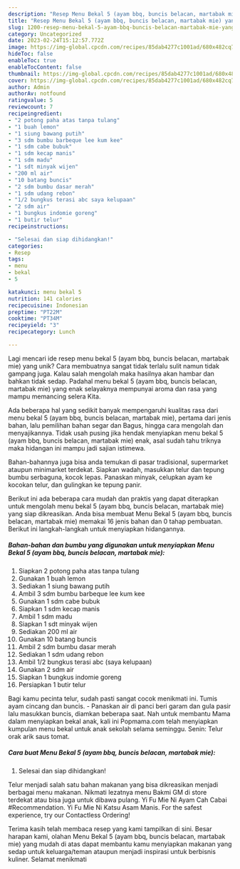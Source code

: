 ```yaml
---
description: "Resep Menu Bekal 5 (ayam bbq, buncis belacan, martabak mie) yang Enak"
title: "Resep Menu Bekal 5 (ayam bbq, buncis belacan, martabak mie) yang Enak"
slug: 1200-resep-menu-bekal-5-ayam-bbq-buncis-belacan-martabak-mie-yang-enak
category: Uncategorized
date: 2023-02-24T15:12:57.772Z
image: https://img-global.cpcdn.com/recipes/85dab4277c1001ad/680x482cq70/menu-bekal-5-ayam-bbq-buncis-belacan-martabak-mie-foto-resep-utama.jpg
hideToc: false
enableToc: true
enableTocContent: false
thumbnail: https://img-global.cpcdn.com/recipes/85dab4277c1001ad/680x482cq70/menu-bekal-5-ayam-bbq-buncis-belacan-martabak-mie-foto-resep-utama.jpg
cover: https://img-global.cpcdn.com/recipes/85dab4277c1001ad/680x482cq70/menu-bekal-5-ayam-bbq-buncis-belacan-martabak-mie-foto-resep-utama.jpg
author: Admin
authorAv: notfound
ratingvalue: 5
reviewcount: 7
recipeingredient:
- "2 potong paha atas tanpa tulang"
- "1 buah lemon"
- "1 siung bawang putih"
- "3 sdm bumbu barbeque lee kum kee"
- "1 sdm cabe bubuk"
- "1 sdm kecap manis"
- "1 sdm madu"
- "1 sdt minyak wijen"
- "200 ml air"
- "10 batang buncis"
- "2 sdm bumbu dasar merah"
- "1 sdm udang rebon"
- "1/2 bungkus terasi abc saya kelupaan"
- "2 sdm air"
- "1 bungkus indomie goreng"
- "1 butir telur"
recipeinstructions:

- "Selesai dan siap dihidangkan!"
categories:
- Resep
tags:
- menu
- bekal
- 5

katakunci: menu bekal 5 
nutrition: 141 calories
recipecuisine: Indonesian
preptime: "PT22M"
cooktime: "PT34M"
recipeyield: "3"
recipecategory: Lunch

---
```





Lagi mencari ide resep menu bekal 5 (ayam bbq, buncis belacan, martabak mie) yang unik? Cara membuatnya sangat tidak terlalu sulit namun tidak gampang juga. Kalau salah mengolah maka hasilnya akan hambar dan bahkan tidak sedap. Padahal menu bekal 5 (ayam bbq, buncis belacan, martabak mie) yang enak selayaknya mempunyai aroma dan rasa yang mampu memancing selera Kita.





Ada beberapa hal yang sedikit banyak mempengaruhi kualitas rasa dari menu bekal 5 (ayam bbq, buncis belacan, martabak mie), pertama dari jenis bahan, lalu pemilihan bahan segar dan Bagus, hingga cara mengolah dan menyajikannya. Tidak usah pusing jika hendak menyiapkan menu bekal 5 (ayam bbq, buncis belacan, martabak mie) enak,      asal sudah tahu triknya maka hidangan ini mampu jadi sajian istimewa.














Bahan-bahannya juga bisa anda temukan di pasar tradisional, supermarket ataupun minimarket terdekat. Siapkan wadah, masukkan telur dan tepung bumbu serbaguna, kocok lepas. Panaskan minyak, celupkan ayam ke kocokan telur, dan gulingkan ke tepung panir.






Berikut ini ada beberapa cara mudah dan praktis yang dapat diterapkan untuk mengolah menu bekal 5 (ayam bbq, buncis belacan, martabak mie) yang siap dikreasikan. Anda bisa membuat Menu Bekal 5 (ayam bbq, buncis belacan, martabak mie) memakai 16 jenis bahan dan 0 tahap pembuatan. Berikut ini langkah-langkah untuk menyiapkan hidangannya.

<!--inarticleads1-->

##### Bahan-bahan dan bumbu yang digunakan untuk menyiapkan Menu Bekal 5 (ayam bbq, buncis belacan, martabak mie):

1. Siapkan 2 potong paha atas tanpa tulang
1. Gunakan 1 buah lemon
1. Sediakan 1 siung bawang putih
1. Ambil 3 sdm bumbu barbeque lee kum kee
1. Gunakan 1 sdm cabe bubuk
1. Siapkan 1 sdm kecap manis
1. Ambil 1 sdm madu
1. Siapkan 1 sdt minyak wijen
1. Sediakan 200 ml air
1. Gunakan 10 batang buncis
1. Ambil 2 sdm bumbu dasar merah
1. Sediakan 1 sdm udang rebon
1. Ambil 1/2 bungkus terasi abc (saya kelupaan)
1. Gunakan 2 sdm air
1. Siapkan 1 bungkus indomie goreng
1. Persiapkan 1 butir telur


Bagi kamu pecinta telur, sudah pasti sangat cocok menikmati ini. Tumis ayam cincang dan buncis. - Panaskan air di panci beri garam dan gula pasir lalu masukkan buncis, diamkan beberapa saat. Nah untuk membantu Mama dalam menyiapkan bekal anak, kali ini Popmama.com telah menyiapkan kumpulan menu bekal untuk anak sekolah selama seminggu. Senin: Telur orak arik saus tomat. 

<!--inarticleads2-->

##### Cara buat Menu Bekal 5 (ayam bbq, buncis belacan, martabak mie):


1. Selesai dan siap dihidangkan!

Telur menjadi salah satu bahan makanan yang bisa dikreasikan menjadi berbagai menu makanan. Nikmati lezatnya menu Bakmi GM di store terdekat atau bisa juga untuk dibawa pulang. Yi Fu Mie Ni Ayam Cah Cabai #Recommendation. Yi Fu Mie Ni Katsu Asam Manis. For the safest experience, try our Contactless Ordering! 

Terima kasih telah membaca resep yang kami tampilkan di sini. Besar harapan kami, olahan Menu Bekal 5 (ayam bbq, buncis belacan, martabak mie) yang mudah di atas dapat membantu kamu menyiapkan makanan yang sedap untuk keluarga/teman ataupun menjadi inspirasi untuk berbisnis kuliner. Selamat menikmati
